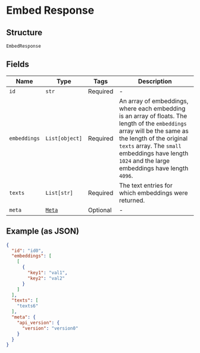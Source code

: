 
# Embed Response

## Structure

`EmbedResponse`

## Fields

| Name | Type | Tags | Description |
|  --- | --- | --- | --- |
| `id` | `str` | Required | - |
| `embeddings` | `List[object]` | Required | An array of embeddings, where each embedding is an array of floats. The length of the `embeddings` array will be the same as the length of the original `texts` array. The `small` embeddings have length `1024` and the large embeddings have length `4096`. |
| `texts` | `List[str]` | Required | The text entries for which embeddings were returned. |
| `meta` | [`Meta`](../../doc/models/meta.md) | Optional | - |

## Example (as JSON)

```json
{
  "id": "id0",
  "embeddings": [
    [
      {
        "key1": "val1",
        "key2": "val2"
      }
    ]
  ],
  "texts": [
    "texts6"
  ],
  "meta": {
    "api_version": {
      "version": "version0"
    }
  }
}
```

